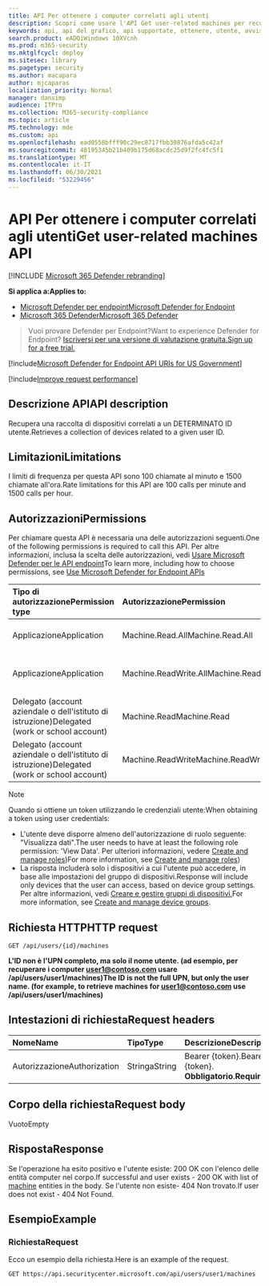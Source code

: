 ```yaml
---
title: API Per ottenere i computer correlati agli utenti
description: Scopri come usare l'API Get user-related machines per recuperare una raccolta di dispositivi correlati a un ID utente in Microsoft Defender for Endpoint.
keywords: api, api del grafico, api supportate, ottenere, utente, avvisi correlati all'utente
search.product: eADQiWindows 10XVcnh
ms.prod: m365-security
ms.mktglfcycl: deploy
ms.sitesec: library
ms.pagetype: security
ms.author: macapara
author: mjcaparas
localization_priority: Normal
manager: dansimp
audience: ITPro
ms.collection: M365-security-compliance
ms.topic: article
MS.technology: mde
ms.custom: api
ms.openlocfilehash: ead0558bfff90c29ec8717fbb39876afda5c42af
ms.sourcegitcommit: 48195345b21b409b175d68acdc25d9f2fc4fc5f1
ms.translationtype: MT
ms.contentlocale: it-IT
ms.lasthandoff: 06/30/2021
ms.locfileid: "53229456"
---
```

# <a name="get-user-related-machines-api"></a><span data-ttu-id="86b16-104">API Per ottenere i computer correlati agli utenti</span><span class="sxs-lookup"><span data-stu-id="86b16-104">Get user-related machines API</span></span>

[!INCLUDE [Microsoft 365 Defender rebranding](../../includes/microsoft-defender.md)]

<span data-ttu-id="86b16-105">**Si applica a:**</span><span class="sxs-lookup"><span data-stu-id="86b16-105">**Applies to:**</span></span>
- [<span data-ttu-id="86b16-106">Microsoft Defender per endpoint</span><span class="sxs-lookup"><span data-stu-id="86b16-106">Microsoft Defender for Endpoint</span></span>](https://go.microsoft.com/fwlink/p/?linkid=2154037)
- [<span data-ttu-id="86b16-107">Microsoft 365 Defender</span><span class="sxs-lookup"><span data-stu-id="86b16-107">Microsoft 365 Defender</span></span>](https://go.microsoft.com/fwlink/?linkid=2118804)

> <span data-ttu-id="86b16-108">Vuoi provare Defender per Endpoint?</span><span class="sxs-lookup"><span data-stu-id="86b16-108">Want to experience Defender for Endpoint?</span></span> [<span data-ttu-id="86b16-109">Iscriversi per una versione di valutazione gratuita.</span><span class="sxs-lookup"><span data-stu-id="86b16-109">Sign up for a free trial.</span></span>](https://www.microsoft.com/microsoft-365/windows/microsoft-defender-atp?ocid=docs-wdatp-exposedapis-abovefoldlink)


[!include[Microsoft Defender for Endpoint API URIs for US Government](../../includes/microsoft-defender-api-usgov.md)]

[!include[Improve request performance](../../includes/improve-request-performance.md)]

## <a name="api-description"></a><span data-ttu-id="86b16-110">Descrizione API</span><span class="sxs-lookup"><span data-stu-id="86b16-110">API description</span></span>
<span data-ttu-id="86b16-111">Recupera una raccolta di dispositivi correlati a un DETERMINATO ID utente.</span><span class="sxs-lookup"><span data-stu-id="86b16-111">Retrieves a collection of devices related to a given user ID.</span></span>

## <a name="limitations"></a><span data-ttu-id="86b16-112">Limitazioni</span><span class="sxs-lookup"><span data-stu-id="86b16-112">Limitations</span></span>

<span data-ttu-id="86b16-113">I limiti di frequenza per questa API sono 100 chiamate al minuto e 1500 chiamate all'ora.</span><span class="sxs-lookup"><span data-stu-id="86b16-113">Rate limitations for this API are 100 calls per minute and 1500 calls per hour.</span></span>

## <a name="permissions"></a><span data-ttu-id="86b16-114">Autorizzazioni</span><span class="sxs-lookup"><span data-stu-id="86b16-114">Permissions</span></span>

<span data-ttu-id="86b16-115">Per chiamare questa API è necessaria una delle autorizzazioni seguenti.</span><span class="sxs-lookup"><span data-stu-id="86b16-115">One of the following permissions is required to call this API.</span></span> <span data-ttu-id="86b16-116">Per altre informazioni, inclusa la scelta delle autorizzazioni, vedi [Usare Microsoft Defender per le API endpoint](apis-intro.md)</span><span class="sxs-lookup"><span data-stu-id="86b16-116">To learn more, including how to choose permissions, see [Use Microsoft Defender for Endpoint APIs](apis-intro.md)</span></span>

<span data-ttu-id="86b16-117">Tipo di autorizzazione</span><span class="sxs-lookup"><span data-stu-id="86b16-117">Permission type</span></span> |<span data-ttu-id="86b16-118">Autorizzazione</span><span class="sxs-lookup"><span data-stu-id="86b16-118">Permission</span></span>|<span data-ttu-id="86b16-119">Nome visualizzato autorizzazione</span><span class="sxs-lookup"><span data-stu-id="86b16-119">Permission display name</span></span>
:---|:---|:---
<span data-ttu-id="86b16-120">Applicazione</span><span class="sxs-lookup"><span data-stu-id="86b16-120">Application</span></span> |<span data-ttu-id="86b16-121">Machine.Read.All</span><span class="sxs-lookup"><span data-stu-id="86b16-121">Machine.Read.All</span></span>|<span data-ttu-id="86b16-122">"Leggi tutti i profili computer"</span><span class="sxs-lookup"><span data-stu-id="86b16-122">'Read all machine profiles'</span></span>
<span data-ttu-id="86b16-123">Applicazione</span><span class="sxs-lookup"><span data-stu-id="86b16-123">Application</span></span> |<span data-ttu-id="86b16-124">Machine.ReadWrite.All</span><span class="sxs-lookup"><span data-stu-id="86b16-124">Machine.ReadWrite.All</span></span> |<span data-ttu-id="86b16-125">"Leggere e scrivere tutte le informazioni sul computer"</span><span class="sxs-lookup"><span data-stu-id="86b16-125">'Read and write all machine information'</span></span>
<span data-ttu-id="86b16-126">Delegato (account aziendale o dell'istituto di istruzione)</span><span class="sxs-lookup"><span data-stu-id="86b16-126">Delegated (work or school account)</span></span> | <span data-ttu-id="86b16-127">Machine.Read</span><span class="sxs-lookup"><span data-stu-id="86b16-127">Machine.Read</span></span> | <span data-ttu-id="86b16-128">"Leggere le informazioni sul computer"</span><span class="sxs-lookup"><span data-stu-id="86b16-128">'Read machine information'</span></span>
<span data-ttu-id="86b16-129">Delegato (account aziendale o dell'istituto di istruzione)</span><span class="sxs-lookup"><span data-stu-id="86b16-129">Delegated (work or school account)</span></span> | <span data-ttu-id="86b16-130">Machine.ReadWrite</span><span class="sxs-lookup"><span data-stu-id="86b16-130">Machine.ReadWrite</span></span> | <span data-ttu-id="86b16-131">"Leggere e scrivere informazioni sul computer"</span><span class="sxs-lookup"><span data-stu-id="86b16-131">'Read and write machine information'</span></span>

> [!NOTE]
> <span data-ttu-id="86b16-132">Quando si ottiene un token utilizzando le credenziali utente:</span><span class="sxs-lookup"><span data-stu-id="86b16-132">When obtaining a token using user credentials:</span></span>
>
> - <span data-ttu-id="86b16-133">L'utente deve disporre almeno dell'autorizzazione di ruolo seguente: "Visualizza dati".</span><span class="sxs-lookup"><span data-stu-id="86b16-133">The user needs to have at least the following role permission: 'View Data'.</span></span> <span data-ttu-id="86b16-134">Per ulteriori informazioni, vedere [Create and manage roles](user-roles.md))</span><span class="sxs-lookup"><span data-stu-id="86b16-134">For more information, see [Create and manage roles](user-roles.md))</span></span>
> - <span data-ttu-id="86b16-135">La risposta includerà solo i dispositivi a cui l'utente può accedere, in base alle impostazioni del gruppo di dispositivi.</span><span class="sxs-lookup"><span data-stu-id="86b16-135">Response will include only devices that the user can access, based on device group settings.</span></span> <span data-ttu-id="86b16-136">Per altre informazioni, vedi [Creare e gestire gruppi di dispositivi.](machine-groups.md)</span><span class="sxs-lookup"><span data-stu-id="86b16-136">For more information, see [Create and manage device groups](machine-groups.md).</span></span>

## <a name="http-request"></a><span data-ttu-id="86b16-137">Richiesta HTTP</span><span class="sxs-lookup"><span data-stu-id="86b16-137">HTTP request</span></span>

```http
GET /api/users/{id}/machines
```

<span data-ttu-id="86b16-138">**L'ID non è l'UPN completo, ma solo il nome utente. (ad esempio, per recuperare i computer user1@contoso.com usare /api/users/user1/machines)**</span><span class="sxs-lookup"><span data-stu-id="86b16-138">**The ID is not the full UPN, but only the user name. (for example, to retrieve machines for user1@contoso.com use /api/users/user1/machines)**</span></span>

## <a name="request-headers"></a><span data-ttu-id="86b16-139">Intestazioni di richiesta</span><span class="sxs-lookup"><span data-stu-id="86b16-139">Request headers</span></span>

<span data-ttu-id="86b16-140">Nome</span><span class="sxs-lookup"><span data-stu-id="86b16-140">Name</span></span> | <span data-ttu-id="86b16-141">Tipo</span><span class="sxs-lookup"><span data-stu-id="86b16-141">Type</span></span> | <span data-ttu-id="86b16-142">Descrizione</span><span class="sxs-lookup"><span data-stu-id="86b16-142">Description</span></span>
:---|:---|:---
<span data-ttu-id="86b16-143">Autorizzazione</span><span class="sxs-lookup"><span data-stu-id="86b16-143">Authorization</span></span> | <span data-ttu-id="86b16-144">Stringa</span><span class="sxs-lookup"><span data-stu-id="86b16-144">String</span></span> | <span data-ttu-id="86b16-145">Bearer {token}.</span><span class="sxs-lookup"><span data-stu-id="86b16-145">Bearer {token}.</span></span> <span data-ttu-id="86b16-146">**Obbligatorio**.</span><span class="sxs-lookup"><span data-stu-id="86b16-146">**Required**.</span></span>

## <a name="request-body"></a><span data-ttu-id="86b16-147">Corpo della richiesta</span><span class="sxs-lookup"><span data-stu-id="86b16-147">Request body</span></span>

<span data-ttu-id="86b16-148">Vuoto</span><span class="sxs-lookup"><span data-stu-id="86b16-148">Empty</span></span>

## <a name="response"></a><span data-ttu-id="86b16-149">Risposta</span><span class="sxs-lookup"><span data-stu-id="86b16-149">Response</span></span>

<span data-ttu-id="86b16-150">Se l'operazione ha esito positivo e [](machine.md) l'utente esiste: 200 OK con l'elenco delle entità computer nel corpo.</span><span class="sxs-lookup"><span data-stu-id="86b16-150">If successful and user exists - 200 OK with list of [machine](machine.md) entities in the body.</span></span> <span data-ttu-id="86b16-151">Se l'utente non esiste- 404 Non trovato.</span><span class="sxs-lookup"><span data-stu-id="86b16-151">If user does not exist - 404 Not Found.</span></span>

## <a name="example"></a><span data-ttu-id="86b16-152">Esempio</span><span class="sxs-lookup"><span data-stu-id="86b16-152">Example</span></span>

### <a name="request"></a><span data-ttu-id="86b16-153">Richiesta</span><span class="sxs-lookup"><span data-stu-id="86b16-153">Request</span></span>

<span data-ttu-id="86b16-154">Ecco un esempio della richiesta.</span><span class="sxs-lookup"><span data-stu-id="86b16-154">Here is an example of the request.</span></span>

```http
GET https://api.securitycenter.microsoft.com/api/users/user1/machines
```
